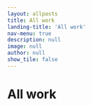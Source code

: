 ```yaml
---
layout: allposts
title: All work
landing-title: 'All work'
nav-menu: true
description: null
image: null
author: null
show_tile: false
---
```


<h1>All work</h1>